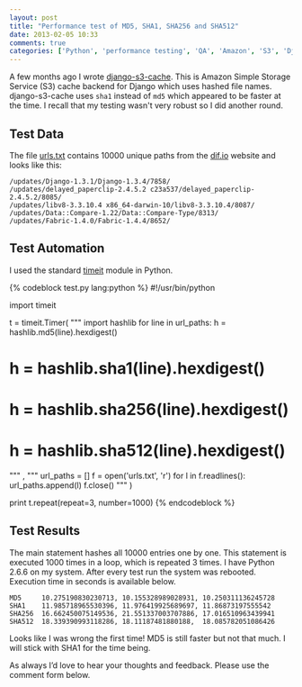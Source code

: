 ```yaml
---
layout: post
title: "Performance test of MD5, SHA1, SHA256 and SHA512"
date: 2013-02-05 10:33
comments: true
categories: ['Python', 'performance testing', 'QA', 'Amazon', 'S3', 'Django']
---
```


A few months ago I wrote
[django-s3-cache](https://github.com/atodorov/django-s3-cache).
This is Amazon Simple Storage Service (S3) cache backend for Django
which uses hashed file names.
django-s3-cache uses `sha1` instead of `md5` which appeared to be
faster at the time. I recall that my testing wasn't very robust so I did another
round.

Test Data
---------

The file [urls.txt](http://s3.amazonaws.com/atodorov/blog/urls.txt.gz)
contains 10000 unique paths from the [dif.io](http://www.dif.io)
website and looks like this:

    /updates/Django-1.3.1/Django-1.3.4/7858/
    /updates/delayed_paperclip-2.4.5.2 c23a537/delayed_paperclip-2.4.5.2/8085/
    /updates/libv8-3.3.10.4 x86_64-darwin-10/libv8-3.3.10.4/8087/
    /updates/Data::Compare-1.22/Data::Compare-Type/8313/
    /updates/Fabric-1.4.0/Fabric-1.4.4/8652/


Test Automation
---------------

I used the standard [timeit](http://docs.python.org/2/library/timeit.html)
module in Python.

{% codeblock test.py lang:python %}
#!/usr/bin/python

import timeit

t = timeit.Timer(
"""
import hashlib
for line in url_paths:
    h = hashlib.md5(line).hexdigest()
#    h = hashlib.sha1(line).hexdigest()
#    h = hashlib.sha256(line).hexdigest()
#    h = hashlib.sha512(line).hexdigest()
"""
,
"""
url_paths = []
f = open('urls.txt', 'r')
for l in f.readlines():
    url_paths.append(l)
f.close()
"""
)

print t.repeat(repeat=3, number=1000)
{% endcodeblock %}

Test Results
------------

The main statement hashes all 10000 entries one by one. This statement is
executed 1000 times in a loop, which is repeated 3 times. I have Python 2.6.6
on my system. After every test run the system was rebooted.
Execution time in seconds is available below.

    MD5     10.275190830230713, 10.155328989028931, 10.250311136245728
    SHA1    11.985718965530396, 11.976419925689697, 11.86873197555542
    SHA256  16.662450075149536, 21.551337003707886, 17.016510963439941
    SHA512  18.339390993118286, 18.11187481880188,  18.085782051086426


Looks like I was wrong the first time! MD5 is still faster but not that much.
I will stick with SHA1 for the time being.

As always I’d love to hear your thoughts and feedback. Please use the comment form below.
